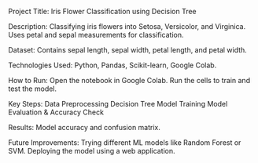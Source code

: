 Project Title: Iris Flower Classification using Decision Tree

Description:
Classifying iris flowers into Setosa, Versicolor, and Virginica.
Uses petal and sepal measurements for classification.

Dataset:
Contains sepal length, sepal width, petal length, and petal width.

Technologies Used:
Python, Pandas, Scikit-learn, Google Colab.

How to Run:
Open the notebook in Google Colab.
Run the cells to train and test the model.

Key Steps:
Data Preprocessing
Decision Tree Model Training
Model Evaluation & Accuracy Check

Results:
Model accuracy and confusion matrix.

Future Improvements:
Trying different ML models like Random Forest or SVM.
Deploying the model using a web application.
